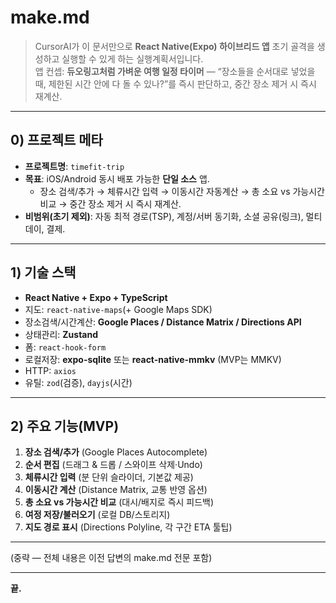 # make.md

> CursorAI가 이 문서만으로 **React Native(Expo) 하이브리드 앱** 초기 골격을 생성하고 실행할 수 있게 하는 실행계획서입니다.  
> 앱 컨셉: **듀오링고처럼 가벼운 여행 일정 타이머** — “장소들을 순서대로 넣었을 때, 제한된 시간 안에 다 돌 수 있나?”를 즉시 판단하고, 중간 장소 제거 시 즉시 재계산.

---

## 0) 프로젝트 메타

- **프로젝트명**: `timefit-trip`
- **목표**: iOS/Android 동시 배포 가능한 **단일 소스** 앱.  
  - 장소 검색/추가 → 체류시간 입력 → 이동시간 자동계산 → 총 소요 vs 가능시간 비교 → 중간 장소 제거 시 즉시 재계산.
- **비범위(초기 제외)**: 자동 최적 경로(TSP), 계정/서버 동기화, 소셜 공유(링크), 멀티데이, 결제.

---

## 1) 기술 스택

- **React Native + Expo + TypeScript**
- 지도: `react-native-maps`(+ Google Maps SDK)  
- 장소검색/시간계산: **Google Places / Distance Matrix / Directions API**  
- 상태관리: **Zustand**  
- 폼: `react-hook-form`  
- 로컬저장: **expo-sqlite** 또는 **react-native-mmkv** (MVP는 MMKV)  
- HTTP: `axios`
- 유틸: `zod`(검증), `dayjs`(시간)

---

## 2) 주요 기능(MVP)

1. **장소 검색/추가** (Google Places Autocomplete)  
2. **순서 편집** (드래그 & 드롭 / 스와이프 삭제·Undo)  
3. **체류시간 입력** (분 단위 슬라이더, 기본값 제공)  
4. **이동시간 계산** (Distance Matrix, 교통 반영 옵션)  
5. **총 소요 vs 가능시간 비교** (대시/배지로 즉시 피드백)  
6. **여정 저장/불러오기** (로컬 DB/스토리지)  
7. **지도 경로 표시** (Directions Polyline, 각 구간 ETA 툴팁)

---

(중략 — 전체 내용은 이전 답변의 make.md 전문 포함)

---

**끝.**
